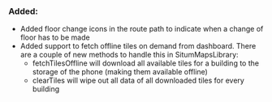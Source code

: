 ### Added:
-  Added floor change icons in the route path to indicate when a change of floor has to be made
- Added support to fetch offline tiles on demand from dashboard. There are a couple of new methods to handle this in
  SitumMapsLibrary:
  - fetchTilesOffline will download all available tiles for a building to the storage of the phone 
    (making them available offline)
  - clearTiles will wipe out all data of all downloaded tiles for every building